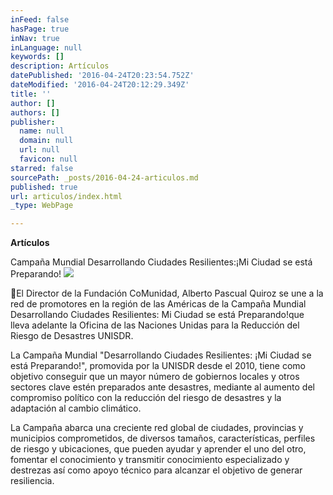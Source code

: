```yaml
---
inFeed: false
hasPage: true
inNav: true
inLanguage: null
keywords: []
description: Artículos
datePublished: '2016-04-24T20:23:54.752Z'
dateModified: '2016-04-24T20:12:29.349Z'
title: ''
author: []
authors: []
publisher:
  name: null
  domain: null
  url: null
  favicon: null
starred: false
sourcePath: _posts/2016-04-24-articulos.md
published: true
url: articulos/index.html
_type: WebPage

---
```

**Artículos**

Campaña Mundial Desarrollando Ciudades Resilientes:¡Mi Ciudad se está Preparando! ![](https://the-grid-user-content.s3-us-west-2.amazonaws.com/adaee45c-53fc-4055-a485-3391f0bc2159.jpg)

El Director de la Fundación CoMunidad, Alberto Pascual Quiroz se une a la red de promotores en la región de las Américas de la Campaña Mundial Desarrollando Ciudades Resilientes: Mi Ciudad se está Preparando!que lleva adelante la Oficina de las Naciones Unidas para la Reducción del Riesgo de Desastres UNISDR.

La Campaña Mundial "Desarrollando Ciudades Resilientes: ¡Mi
Ciudad se está Preparando!", promovida por la UNISDR desde el 2010, tiene como
objetivo conseguir que un mayor número de gobiernos locales y otros sectores
clave estén preparados ante desastres, mediante al aumento del compromiso
político con la reducción del riesgo de desastres y la adaptación al cambio
climático.

La Campaña abarca una creciente red global de ciudades,
provincias y municipios comprometidos, de diversos tamaños, características,
perfiles de riesgo y ubicaciones, que pueden ayudar y aprender el uno del otro,
fomentar el conocimiento y transmitir conocimiento especializado y destrezas
así como apoyo técnico para alcanzar el objetivo de generar resiliencia.